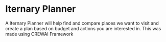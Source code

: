 # Iternary Planner
A Iternary Planner will help find and compare places we want to visit and create a plan based on budget and actions you are interested in.
This was made using CREWAI Framework